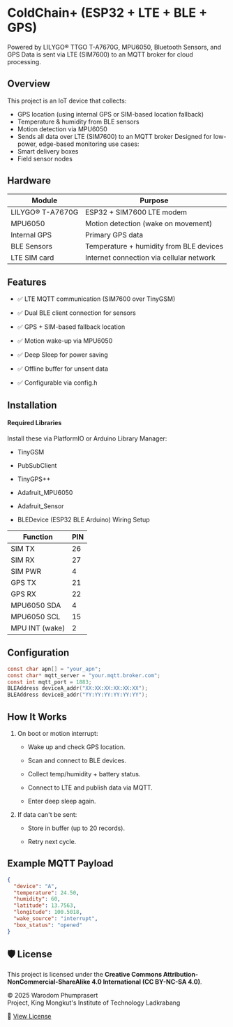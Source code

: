 # ColdChain+ (ESP32 + LTE + BLE + GPS)
Powered by LILYGO® TTGO T-A7670G, MPU6050, Bluetooth Sensors, and GPS
Data is sent via LTE (SIM7600) to an MQTT broker for cloud processing.
## Overview
This project is an IoT device that collects:
* GPS location (using internal GPS or SIM-based location fallback)
* Temperature & humidity from BLE sensors
* Motion detection via MPU6050
* Sends all data over LTE (SIM7600) to an MQTT broker
Designed for low-power, edge-based monitoring use cases:
* Smart delivery boxes
* Field sensor nodes
## Hardware
Module | Purpose
----- | -----
LILYGO® T-A7670G | ESP32 + SIM7600 LTE modem
MPU6050 | Motion detection (wake on movement)
Internal GPS | Primary GPS data
BLE Sensors | Temperature + humidity from BLE devices
LTE SIM card | Internet connection via cellular network
## Features
* ✅ LTE MQTT communication (SIM7600 over TinyGSM)

* ✅ Dual BLE client connection for sensors

* ✅ GPS + SIM-based fallback location

* ✅ Motion wake-up via MPU6050

* ✅ Deep Sleep for power saving

* ✅ Offline buffer for unsent data

* ✅ Configurable via config.h
## Installation
#### Required Libraries
Install these via PlatformIO or Arduino Library Manager:
* TinyGSM

* PubSubClient

* TinyGPS++

* Adafruit_MPU6050

* Adafruit_Sensor

* BLEDevice (ESP32 BLE Arduino)
Wiring Setup

Function | PIN
----- | -----
SIM TX  |  26
SIM RX	| 27
SIM PWR	| 4
GPS TX	| 21
GPS RX	| 22
MPU6050 SDA	| 4
MPU6050 SCL	| 15
MPU INT (wake)	| 2
## Configuration
 ``` h
const char apn[] = "your_apn";
const char* mqtt_server = "your.mqtt.broker.com";
const int mqtt_port = 1883;
BLEAddress deviceA_addr("XX:XX:XX:XX:XX:XX");
BLEAddress deviceB_addr("YY:YY:YY:YY:YY:YY");
 ```
## How It Works
1. On boot or motion interrupt:

    * Wake up and check GPS location.
  
    * Scan and connect to BLE devices.
  
    * Collect temp/humidity + battery status.
  
    * Connect to LTE and publish data via MQTT.
  
    * Enter deep sleep again.

2. If data can't be sent:

    * Store in buffer (up to 20 records).
  
    * Retry next cycle.
## Example MQTT Payload
``` json
{
  "device": "A",
  "temperature": 24.50,
  "humidity": 60,
  "latitude": 13.7563,
  "longitude": 100.5018,
  "wake_source": "interrupt",
  "box_status": "opened"
}
```
## 🛡 License

This project is licensed under the **Creative Commons Attribution-NonCommercial-ShareAlike 4.0 International (CC BY-NC-SA 4.0)**.

© 2025 Warodom Phumprasert  
Project, King Mongkut's Institute of Technology Ladkrabang

📖 [View License](https://creativecommons.org/licenses/by-nc-sa/4.0/)

